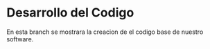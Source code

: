 # Desarrollo del Codigo
En esta branch se mostrara la creacion de el codigo base de nuestro software.
